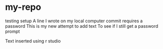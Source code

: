 # my-repo
testing setup
A line I wrote on my local computer
commit requires a password
This is my new attempt to add text
To see if I still get a password prompt

Text inserted using r studio
